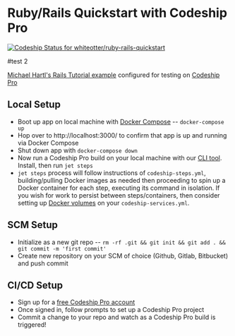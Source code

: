 # Ruby/Rails Quickstart with Codeship Pro
[ ![Codeship Status for whiteotter/ruby-rails-quickstart](https://app.codeship.com/projects/6124df80-b6cd-0135-c039-5e21ca376bff/status?branch=master)](https://app.codeship.com/projects/258703)

#test 2

[Michael Hartl's Rails Tutorial example](https://www.railstutorial.org/) configured for testing on [Codeship Pro](https://codeship.com/features/pro)

## Local Setup
- Boot up app on local machine with [Docker Compose](https://docs.docker.com/compose/gettingstarted/) -- `docker-compose up`
- Hop over to http://localhost:3000/ to confirm that app is up and running via Docker Compose
- Shut down app with `docker-compose down`
- Now run a Codeship Pro build on your local machine with our [CLI tool](https://documentation.codeship.com/pro/builds-and-configuration/cli/). Install, then run `jet steps`
- `jet steps` process will follow instructions of `codeship-steps.yml`, building/pulling Docker images as needed then proceeding to spin up a Docker container for each step, executing its command in isolation. If you wish for work to persist between steps/containers, then consider setting up [Docker volumes](https://documentation.codeship.com/pro/builds-and-configuration/docker-volumes/) on your `codeship-services.yml`.

## SCM Setup
- Initialize as a new git repo -- `rm -rf .git && git init && git add . && git commit -m 'first commit'`
- Create new repository on your SCM of choice (Github, Gitlab, Bitbucket) and push commit

## CI/CD Setup
- Sign up for a [free Codeship Pro account](https://codeship.com/features/pro)
- Once signed in, follow prompts to set up a Codeship Pro project
- Commit a change to your repo and watch as a Codeship Pro build is triggered!
